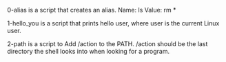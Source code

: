 0-alias is a script that creates an alias.
Name: ls
Value: rm *

1-hello_you is a script that prints hello user, where user is the current Linux user.

2-path is a script to Add /action to the PATH. /action should be the last directory the shell looks into when looking for a program.


